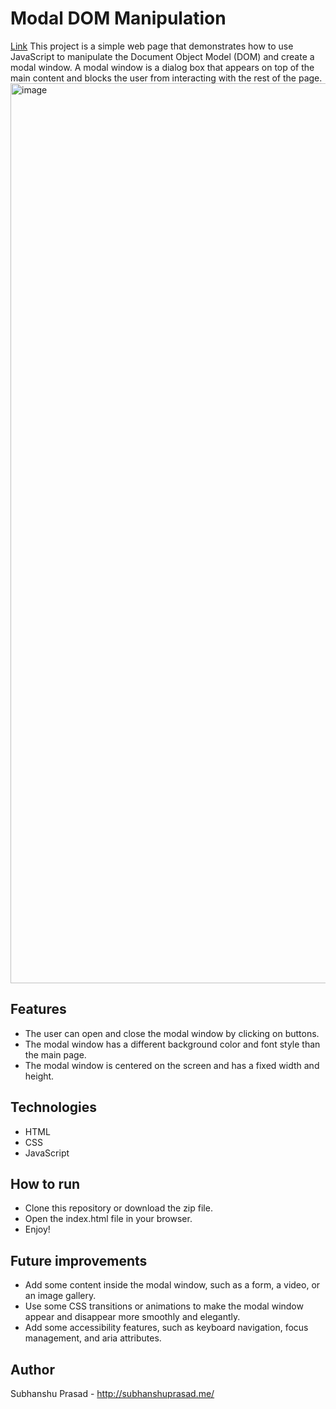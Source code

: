 # Modal DOM Manipulation
[Link](http://subhanshuprasad.me/modal-dom-manipulation1/)
This project is a simple web page that demonstrates how to use JavaScript to manipulate the Document Object Model (DOM) and create a modal window. A modal window is a dialog box that appears on top of the main content and blocks the user from interacting with the rest of the page.
<img width="1440" alt="image" src="https://github.com/subhanshu1111/modal-dom-manipulation1/assets/103764915/30e0f70e-10ea-49be-a02d-2235a08c999b">

## Features

-   The user can open and close the modal window by clicking on buttons.
-   The modal window has a different background color and font style than the main page.
-   The modal window is centered on the screen and has a fixed width and height.

## Technologies

-   HTML
-   CSS
-   JavaScript

## How to run

-   Clone this repository or download the zip file.
-   Open the index.html file in your browser.
-   Enjoy!

## Future improvements

-   Add some content inside the modal window, such as a form, a video, or an image gallery.
-   Use some CSS transitions or animations to make the modal window appear and disappear more smoothly and elegantly.
-   Add some accessibility features, such as keyboard navigation, focus management, and aria attributes.

## Author

Subhanshu Prasad - http://subhanshuprasad.me/
